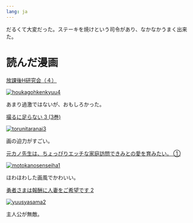 ```yaml
---
lang: ja
---
```


だるくて大変だった。ステーキを焼けという司令があり、なかなかうまく出来た。

# 読んだ漫画

[放課後H研究会（４）](https://amzn.asia/d/2AHSrQo)

[![houkagohkenkyuu4](https://github.com/user-attachments/assets/9001c83f-e79f-42a7-a761-dc725fab8d7b)](https://amzn.asia/d/2AHSrQo)

あまり過激ではないが、おもしろかった。

[撮るに足らない 3 (3巻)](https://amzn.asia/d/fWCZITT)

[![torunitaranai3](https://github.com/user-attachments/assets/6bc3e8ae-5c36-40f3-83ae-65761ff3816a)](https://amzn.asia/d/fWCZITT)

画の迫力がすごい。

[元カノ先生は、ちょっぴりエッチな家庭訪問できみとの愛を育みたい。 ①](https://amzn.asia/d/1iSc8fx)

[![motokanosenseiha1](https://github.com/user-attachments/assets/ff89efe3-c184-4a04-874c-dbdaf63e25e7)](https://amzn.asia/d/1iSc8fx)

<!-- textlint-disable -->ほわほわ<!-- textlint-enable -->した画風でかわいい。

[勇者さまは報酬に人妻をご希望です 2](https://amzn.asia/d/iQ1hANA)

[![yuusyasama2](https://github.com/user-attachments/assets/2fbbacab-e427-416a-beaf-b9a9641cabee)](https://amzn.asia/d/iQ1hANA)

主人公が無敵。
